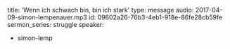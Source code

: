 title: 'Wenn ich schwach bin, bin ich stark'
type: message
audio: 2017-04-09-simon-lempenauer.mp3
id: 09602a26-76b3-4eb1-918e-86fe28cb59fe
sermon_series: struggle
speaker:
  - simon-lemp
